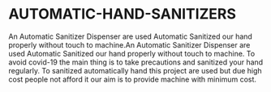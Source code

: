 # AUTOMATIC-HAND-SANITIZERS
An Automatic Sanitizer Dispenser are used Automatic Sanitized our hand properly without touch to machine.An Automatic Sanitizer Dispenser are used Automatic Sanitized our hand properly without touch to machine. To avoid covid-19 the main thing is to take precautions and sanitized your hand regularly. To sanitized automatically hand this project are used but due high cost people not afford it our aim is to provide machine with minimum cost.
